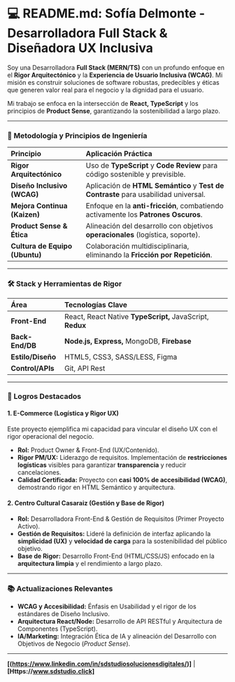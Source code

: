 # 💻 README.md: Sofía Delmonte - Desarrolladora Full Stack & Diseñadora UX Inclusiva

Soy una Desarrolladora **Full Stack (MERN/TS)** con un profundo enfoque en el **Rigor Arquitectónico** y la **Experiencia de Usuario Inclusiva (WCAG)**. Mi misión es construir soluciones de software robustas, predecibles y éticas que generen valor real para el negocio y la dignidad para el usuario.

Mi trabajo se enfoca en la intersección de **React, TypeScript** y los principios de **Product Sense**, garantizando la sostenibilidad a largo plazo.

---

### 🧠 Metodología y Principios de Ingeniería

| Principio | Aplicación Práctica |
| :--- | :--- |
| **Rigor Arquitectónico** | Uso de **TypeScript** y **Code Review** para código sostenible y previsible. |
| **Diseño Inclusivo (WCAG)** | Aplicación de **HTML Semántico** y **Test de Contraste** para usabilidad universal. |
| **Mejora Continua (Kaizen)** | Enfoque en la **anti-fricción**, combatiendo activamente los **Patrones Oscuros**. |
| **Product Sense & Ética** | Alineación del desarrollo con objetivos **operacionales** (logística, soporte). |
| **Cultura de Equipo (Ubuntu)** | Colaboración multidisciplinaria, eliminando la **Fricción por Repetición**. |

---


### 🛠️ Stack y Herramientas de Rigor

| Área | Tecnologías Clave |
| :--- | :--- |
| **Front-End** | React, React Native **TypeScript,** JavaScript, **Redux** |
| **Back-End/DB** | **Node.js, Express,** MongoDB, **Firebase** |
| **Estilo/Diseño** | HTML5, CSS3, SASS/LESS, Figma |
| **Control/APIs** | Git, API Rest |

---

### 💼 Logros Destacados

#### 1. E-Commerce (Logística y Rigor UX)

Este proyecto ejemplifica mi capacidad para vincular el diseño UX con el rigor operacional del negocio.

* **Rol:** Product Owner & Front-End (UX/Contenido).
* **Rigor PM/UX:** Liderazgo de requisitos. Implementación de **restricciones logísticas** visibles para garantizar **transparencia** y reducir cancelaciones.
* **Calidad Certificada:** Proyecto con **casi 100% de accesibilidad (WCAG)**, demostrando rigor en HTML Semántico y arquitectura.

#### 2. Centro Cultural Casaraiz (Gestión y Base de Rigor)

* **Rol:** Desarrolladora Front-End & Gestión de Requisitos (Primer Proyecto Activo).
* **Gestión de Requisitos:** Lideré la definición de interfaz aplicando la **simplicidad (UX)** y **velocidad de carga** para la sostenibilidad del público objetivo.
* **Base de Rigor:** Desarrollo Front-End (HTML/CSS/JS) enfocado en la **arquitectura limpia** y el rendimiento a largo plazo.

---

### 📚 Actualizaciones Relevantes

* **WCAG y Accesibilidad:** Énfasis en Usabilidad y el rigor de los estándares de Diseño Inclusivo.
* **Arquitectura React/Node:** Desarrollo de API RESTful y Arquitectura de Componentes (TypeScript).
* **IA/Marketing:** Integración Ética de IA y alineación del Desarrollo con Objetivos de Negocio (*Product Sense*).

---

**[(https://www.linkedin.com/in/sdstudiosolucionesdigitales/)]** | **[Https://www.sdstudio.click]**